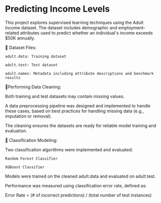 # Predicting Income Levels

This project explores supervised learning techniques using the Adult Income dataset. The dataset includes demographic and employment-related attributes used to predict whether an individual's income exceeds $50K annually.

📂 Dataset Files:

    adult.data: Training dataset

    adult.test: Test dataset

    adult.names: Metadata including attribute descriptions and benchmark results



🧹Performing Data Cleaning:

Both training and test datasets may contain missing values. 

A data preprocessing pipeline was designed and implemented to handle these cases, based on best practices for handling missing data (e.g., imputation or removal).

The cleaning ensures the datasets are ready for reliable model training and evaluation.



🤖 Classification Modeling:

Two classification algorithms were implemented and evaluated:

    Random Forest Classifier

    XGBoost Classifier


Models were trained on the cleaned adult.data and evaluated on adult.test. 

Performance was measured using classification error rate, defined as:

Error Rate = (# of incorrect predictions) / (total number of test instances)


